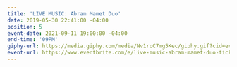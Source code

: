 ```yaml
---
title: 'LIVE MUSIC: Abram Mamet Duo'
date: 2019-05-30 22:41:00 -04:00
position: 5
event-date: 2021-09-11 19:00:00 -04:00
end-time: '09PM'
giphy-url: https://media.giphy.com/media/Nv1roC7mg5Kec/giphy.gif?cid=ecf05e47k3qy29ujl2rp1s7yymkotrkxg5tbgt8ax8ehnwhk&rid=giphy.gif&ct=g
event-url: https://www.eventbrite.com/e/live-music-abram-mamet-duo-tickets-168133213969
---
```


